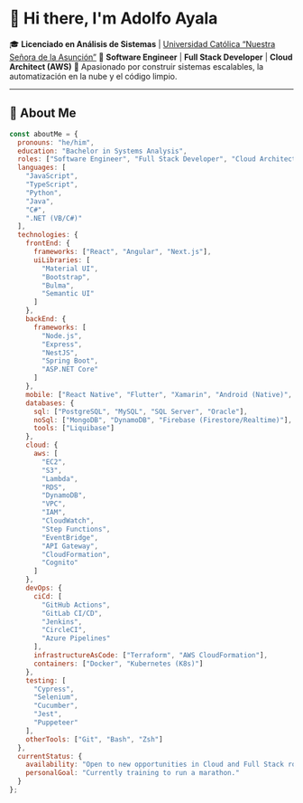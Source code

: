 # 👋 Hi there, I'm Adolfo Ayala

🎓 **Licenciado en Análisis de Sistemas** | [Universidad Católica “Nuestra Señora de la Asunción”](https://www.universidadcatolica.edu.py/)
💼 **Software Engineer** | **Full Stack Developer** | **Cloud Architect (AWS)**
🚀 Apasionado por construir sistemas escalables, la automatización en la nube y el código limpio.

---

## 🧠 About Me

```javascript
const aboutMe = {
  pronouns: "he/him",
  education: "Bachelor in Systems Analysis",
  roles: ["Software Engineer", "Full Stack Developer", "Cloud Architect (AWS)"],
  languages: [
    "JavaScript",
    "TypeScript",
    "Python",
    "Java",
    "C#",
    ".NET (VB/C#)"
  ],
  technologies: {
    frontEnd: {
      frameworks: ["React", "Angular", "Next.js"],
      uiLibraries: [
        "Material UI",
        "Bootstrap",
        "Bulma",
        "Semantic UI"
      ]
    },
    backEnd: {
      frameworks: [
        "Node.js",
        "Express",
        "NestJS",
        "Spring Boot",
        "ASP.NET Core"
      ]
    },
    mobile: ["React Native", "Flutter", "Xamarin", "Android (Native)", "iOS (Native)"],
    databases: {
      sql: ["PostgreSQL", "MySQL", "SQL Server", "Oracle"],
      noSql: ["MongoDB", "DynamoDB", "Firebase (Firestore/Realtime)"],
      tools: ["Liquibase"]
    },
    cloud: {
      aws: [ 
        "EC2",
        "S3",
        "Lambda",
        "RDS",
        "DynamoDB",
        "VPC",
        "IAM",
        "CloudWatch",
        "Step Functions",
        "EventBridge",
        "API Gateway",
        "CloudFormation",
        "Cognito"
      ]
    },
    devOps: {
      ciCd: [
        "GitHub Actions",
        "GitLab CI/CD",
        "Jenkins",
        "CircleCI",
        "Azure Pipelines"
      ],
      infrastructureAsCode: ["Terraform", "AWS CloudFormation"],
      containers: ["Docker", "Kubernetes (K8s)"]
    },
    testing: [
      "Cypress",
      "Selenium",
      "Cucumber",
      "Jest", 
      "Puppeteer"
    ],
    otherTools: ["Git", "Bash", "Zsh"]
  },
  currentStatus: {
    availability: "Open to new opportunities in Cloud and Full Stack roles",
    personalGoal: "Currently training to run a marathon."
  }
};
